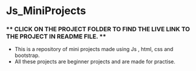 # Js_MiniProjects



### ** CLICK ON THE PROJECT FOLDER TO FIND THE LIVE LINK TO THE PROJECT IN README FILE. ** ###

- This is a repository of mini projects made using Js , html, css and bootstrap.
- All these projects are beginner projects and are made for practise.
